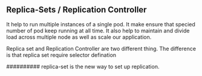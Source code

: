 ## Replica-Sets / Replication Controller

It help to run multiple instances of a single pod. It make ensure that specied number of pod keep running at all time. It also help to maintain and divide load across multiple node as well as scale our application.

Replica set and Replication Controller are two different thing. The difference is that replica set require selector defination

########## replica-set is the new way to set up replication. 
